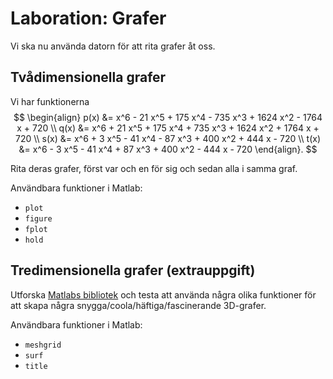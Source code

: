 # Laboration: Grafer

Vi ska nu använda datorn för att rita grafer åt oss.


## Tvådimensionella grafer

Vi har funktionerna $$
\begin{align}
p(x) &= x^6 - 21 x^5 + 175 x^4 - 735 x^3 + 1624 x^2 - 1764 x + 720 \\
q(x) &= x^6 + 21 x^5 + 175 x^4 + 735 x^3 + 1624 x^2 + 1764 x + 720 \\
s(x) &= x^6 + 3 x^5 - 41 x^4 - 87 x^3 + 400 x^2 + 444 x - 720 \\
t(x) &= x^6 - 3 x^5 - 41 x^4 + 87 x^3 + 400 x^2 - 444 x - 720
\end{align}.
$$

Rita deras grafer, först var och en för sig och sedan alla i samma graf.

Användbara funktioner i Matlab:

  - `plot`
  - `figure`
  - `fplot`
  - `hold`


## Tredimensionella grafer (extrauppgift)

Utforska [Matlabs bibliotek][matlab-help] och testa att använda några olika 
funktioner för att skapa några snygga/coola/häftiga/fascinerande 3D-grafer.

Användbara funktioner i Matlab:

  - `meshgrid`
  - `surf`
  - `title`

[matlab-help]: https://se.mathworks.com/help/
